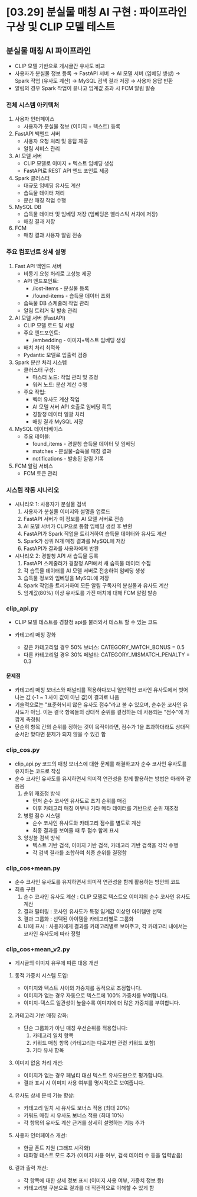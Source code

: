 # [03.29] 분실물 매칭 AI 구현 : 파이프라인 구상 및 CLIP 모델 테스트

## 분실물 매칭 AI 파이프라인
- CLIP 모델 기반으로 게시글간 유사도 비교
- 사용자가 분실물 정보 등록 → FastAPI 서버 → AI 모델 서버 (임베딩 생성) → Spark 작업 (유사도 계산) → MySQL 검색 결과 저장 → 사용자 응답 반환
- 알림의 경우 Spark 작업이 끝나고 임계값 초과 시 FCM 알림 발송

### 전체 시스템 아키텍처
1. 사용자 인터페이스
    - 사용자가 분실물 정보 (이미지 + 텍스트) 등록
2. FastAPI 백엔드 서버
    - 사용자 요청 처리 및 응답 제공
    - 알림 서비스 관리
3. AI 모델 서버
    - CLIP 모델로 이미지 + 텍스트 임베딩 생성
    - FastAPI로 REST API 엔드 포인트 제공
4. Spark 클러스터
    - 대규모 임베딩 유사도 계산
    - 습득물 데이터 처리
    - 분산 매칭 작업 수행
5. MySQL DB
    - 습득물 데이터 및 임베딩 저장 (임베딩은 엘라스틱 서치에 저장)
    - 매칭 결과 저장
6. FCM
    - 매칭 결과 사용자 알림 전송

### 주요 컴포넌트 상세 설명
1. Fast API 백엔드 서버
    - 비동기 요청 처리로 고성능 제공
    -  API 엔드포인트:
        - /lost-items - 분실물 등록
        - /found-items - 습득물 데이터 조회
    - 습득물 DB 스케줄러 작업 관리
    - 알림 트리거 및 발송 관리
2. AI 모델 서버 (FastAPI)
    - CLIP 모델 로드 및 서빙
    - 주요 엔드포인트:
        - /embedding - 이미지+텍스트 임베딩 생성
    - 배치 처리 최적화
    - Pydantic 모델로 입출력 검증
3. Spark 분산 처리 시스템
    - 클러스터 구성:
        - 마스터 노드: 작업 관리 및 조정
        - 워커 노드: 분산 계산 수행
    - 주요 작업:
        - 벡터 유사도 계산 작업
        - AI 모델 서버 API 호출로 임베딩 획득
        - 경찰청 데이터 일괄 처리
        - 매칭 결과 MySQL 저장
4. MySQL 데이터베이스
    - 주요 테이블:
        - found_items - 경찰청 습득물 데이터 및 임베딩
        - matches - 분실물-습득물 매칭 결과
        - notifications - 발송된 알림 기록
5. FCM 알림 서비스
    - FCM 토큰 관리

### 시스템 작동 시나리오
- 시나리오 1: 사용자가 분실물 검색
    1. 사용자가 분실물 이미지와 설명을 업로드
    2. FastAPI 서버가 이 정보를 AI 모델 서버로 전송
    3. AI 모델 서버가 CLIP으로 통합 임베딩 생성 후 반환
    4. FastAPI가 Spark 작업을 트리거하여 습득물 데이터와 유사도 계산
    5. Spark가 상위 N개 매칭 결과를 MySQL에 저장
    6. FastAPI가 결과를 사용자에게 반환
- 시나리오 2: 경찰청 API 새 습득물 등록
    1. FastAPI 스케줄러가 경찰청 API에서 새 습득물 데이터 수집
    2. 각 습득물 데이터를 AI 모델 서버로 전송하여 임베딩 생성
    3. 습득물 정보와 임베딩을 MySQL에 저장
    4. Spark 작업을 트리거하여 모든 알림 구독자의 분실물과 유사도 계산
    5. 임계값(80%) 이상 유사도를 가진 매치에 대해 FCM 알림 발송


### clip_api.py
- CLIP 모델 테스트를 경찰청 api를 불러와서 테스트 할 수 있는 코드

- 카테고리 매칭 강화
    - 같은 카테고리일 경우 50% 보너스: CATEGORY_MATCH_BONUS = 0.5
    - 다른 카테고리일 경우 30% 페널티: CATEGORY_MISMATCH_PENALTY = 0.3

#### 문제점
- 카테고리 매칭 보너스와 패널티를 적용하다보니 일반적인 코사인 유사도에서 벗어나는 값 (-1 ~ 1 사이 값이 아닌 값)이 결과로 나옴
- 기술적으로는 "표준화되지 않은 유사도 점수"라고 볼 수 있으며, 순수한 코사인 유사도가 아님. 이는 결국 항목들의 상대적 순위를 결정하는 데 사용되는 "점수"에 가깝게 측정됨
- 단순히 항목 간의 순위를 정하는 것이 목적이라면, 점수가 1을 초과하더라도 상대적 순서만 맞다면 문제가 되지 않을 수 있긴 함

### clip_cos.py
- clip_api.py 코드의 매칭 보너스에 대한 문제를 해결하고자 순수 코사인 유사도를 유지하는 코드로 작성
- 순수 코사인 유사도를 유지하면서 의미적 연관성을 함께 활용하는 방법은 아래와 같음음
    1. 순위 재조정 방식
        - 먼저 순수 코사인 유사도로 초기 순위를 매김
        - 이후 카테고리 매칭 여부나 기타 메타 데이터를 기반으로 순위 재조정
    2. 병렬 점수 시스템
        - 순수 코사인 유사도와 카테고리 점수를 별도로 계산
        - 최종 결과를 보여줄 때 두 점수 함께 표시
    3. 앙상블 검색 방식
        - 텍스트 기반 검색, 이미지 기반 검색, 카테고리 기반 검색을 각각 수행
        - 각 검색 결과를 조합하여 최종 순위를 결정함

### clip_cos+mean.py
- 순수 코사인 유사도를 유지하면서 의미적 연관성을 함께 활용하는 방안의 코드
- 최종 구현
    1. 순수 코사인 유사도 계산 :  CLIP 모델로 텍스트오 이미지의 순수 코사인 유사도 계산
    2. 결과 필터링 : 코사인 유사도가 특정 임계값 이상인 아이템만 선택
    3. 결과 그룹화 : 선택된 아이템을 카테고리별로 그룹화
    4. UI에 표시 : 사용자에게 결과를 카테고리별로 보여주고, 각 카테고리 내에서는 코사인 유사도에 따라 정렬

### clip_cos+mean_v2.py
- 게시글의 이미지 유무에 따른 대응 개선
1. 동적 가중치 시스템 도입:
    - 이미지와 텍스트 사이의 가중치를 동적으로 조정합니다.
    - 이미지가 없는 경우 자동으로 텍스트에 100% 가중치를 부여합니다.
    - 이미지-텍스트 일관성이 높을수록 이미지에 더 많은 가중치를 부여합니다.

2. 카테고리 기반 매칭 강화:
    - 단순 그룹화가 아닌 매칭 우선순위를 적용합니다:
        1. 카테고리 일치 항목
        2. 키워드 매칭 항목 (카테고리는 다르지만 관련 키워드 포함)
        3. 기타 유사 항목

3. 이미지 없음 처리 개선:
    - 이미지가 없는 경우 페널티 대신 텍스트 유사도만으로 평가합니다.
    - 결과 표시 시 이미지 사용 여부를 명시적으로 보여줍니다.

4. 유사도 상세 분석 기능 향상:
    - 카테고리 일치 시 유사도 보너스 적용 (최대 20%)
    - 키워드 매칭 시 유사도 보너스 적용 (최대 10%)
    - 각 항목의 유사도 계산 근거를 상세히 설명하는 기능 추가

5. 사용자 인터페이스 개선:
    - 한글 폰트 지원 (그래프 시각화)
    - 대화형 테스트 모드 추가 (이미지 사용 여부, 검색 데이터 수 등을 입력받음)

6. 결과 출력 개선:
    - 각 항목에 대한 상세 정보 표시 (이미지 사용 여부, 가중치 정보 등)
    - 카테고리별 구분으로 결과를 더 직관적으로 이해할 수 있게 함